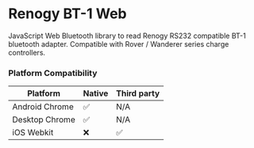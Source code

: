 # Renogy BT-1 Web
JavaScript Web Bluetooth library to read Renogy RS232 compatible BT-1 bluetooth adapter. Compatible with Rover / Wanderer series charge controllers.

### Platform Compatibility
|Platform|Native|Third party|
-|-|-|
|Android Chrome| ✅ |N/A|
|Desktop Chrome|✅|N/A|
|iOS Webkit|❌|✅|
